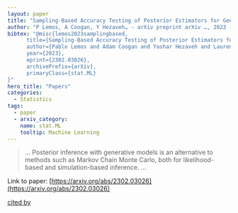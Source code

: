 ```yaml
---
layout: paper
title: "Sampling-Based Accuracy Testing of Posterior Estimators for General Inference"
author: "P Lemos, A Coogan, Y Hezaveh… - arXiv preprint arXiv …, 2023 - arxiv.org"
bibtex: "@misc{lemos2023samplingbased,
      title={Sampling-Based Accuracy Testing of Posterior Estimators for General Inference}, 
      author={Pablo Lemos and Adam Coogan and Yashar Hezaveh and Laurence Perreault-Levasseur},
      year={2023},
      eprint={2302.03026},
      archivePrefix={arXiv},
      primaryClass={stat.ML}
}"
hero_title: "Papers"
categories:
  - Statistics
tags:
  - paper
  - arxiv_category:
    name: stat.ML
    tooltip: Machine Learning
---
```

>… Posterior inference with generative models is an alternative to methods such as Markov Chain Monte Carlo, both for likelihood-based and simulation-based inference. …

Link to paper: [https://arxiv.org/abs/2302.03026](https://arxiv.org/abs/2302.03026)

[cited by](https://scholar.google.com/scholar?cites=7010707496353533455&as_sdt=5,33&sciodt=0,33&hl=en&num=20)
